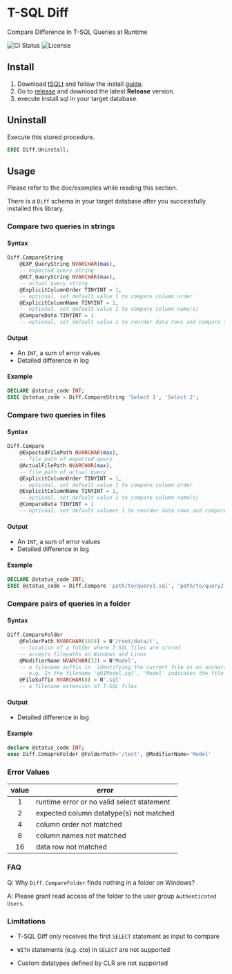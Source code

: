 # T-SQL Diff
Compare Difference In T-SQL Queries at Runtime

![CI Status](https://travis-ci.org/llouislu/tsql-diff.svg?branch=master) ![License](https://img.shields.io/badge/License-Apache%202.0-blue.svg)

## Install
1. Download [tSQLt](http://tsqlt.org/download/tsqlt/) and follow the install [guide](https://tsqlt.org/user-guide/quick-start/).
2. Go to [release](https://github.com/llouislu/tsql-diff/releases) and download the latest **Release** version.
3. execute install.sql in your target database.

## Uninstall
Execute this stored procedure.
```sql
EXEC Diff.Uninstall;
```

## Usage
Please refer to the doc/examples while reading this section.

There is a `Diff` schema in your target database after you successfully installed this library.

### Compare two queries in strings
#### Syntax
```sql
Diff.CompareString
    @EXP_QueryString NVARCHAR(max),
    -- expected query string 
    @ACT_QueryString NVARCHAR(max),
    -- actual query string
    @ExplicitColumnOrder TINYINT = 1,
    -- optional, set default value 1 to compare column order
    @ExplicitColumnName TINYINT = 1,
    -- optional, set default value 1 to compare column name(s)
    @CompareData TINYINT = 1
    -- optional, set default value 1 to reorder data rows and compare the difference
```
#### Output
- An `INT`, a sum of error values
- Detailed difference in log
#### Example
```sql
DECLARE @status_code INT;
EXEC @status_code = Diff.CompareString 'Select 1', 'Select 2';
```

### Compare two queries in files
#### Syntax
```sql
Diff.Compare
    @ExpectedFilePath NVARCHAR(max),
    -- file path of expected query
    @ActualFilePath NVARCHAR(max),
    -- file path of actual query
    @ExplicitColumnOrder TINYINT = 1,
    -- optional, set default value 1 to compare column order
    @ExplicitColumnName TINYINT = 1,
    -- optional, set default value 1 to compare column name(s)
    @CompareData TINYINT = 1
    -- optional, set default valueet 1 to reorder data rows and compare the difference
```
#### Output
- An `INT`, a sum of error values
- Detailed difference in log
#### Example
```sql
DECLARE @status_code INT;
EXEC @status_code = Diff.Compare 'path/to/query1.sql', 'path/to/query2.sql';
```

### Compare pairs of queries in a folder
#### Syntax
```sql
Diff.CompareFolder
    @FolderPath NVARCHAR(1024) = N'/root/data/t',
    -- location of a folder where T-SQL files are stored
    -- accepts filepaths on Windows and Linux
    @ModifierName NVARCHAR(32) = N'Model',
    -- a filename suffix in  identifying the current file as an anchor/master/standard/expected query
    -- e.g. In the filename 'q01Model.sql', 'Model' indicates the file is marked as correct.
    @FileSuffix NVARCHAR(8) = N'.sql'
    -- a filename extension of T-SQL files
```
#### Output
- Detailed difference in log
#### Example
```sql
declare @status_code INT;
exec Diff.ComapreFolder @FolderPath='/test', @ModifierName='Model'
```

### Error Values
| value | error                                      |
|:-----:|--------------------------------------------|
| 1     | runtime error or no valid select statement |
| 2     | expected column datatype(s) not matched    |
| 4     | column order not matched                   |
| 8     | column names not matched                   |
| 16    | data row not matched                       |

### FAQ
Q: Why `Diff.CompareFolder` finds nothing in a folder on Windows?

A: Please grant read access of the folder to the user group `Authenticated Users`.

### Limitations

- T-SQL Diff only receives the first `SELECT` statement as input to compare

- `WITH` statements (e.g. cte) in `SELECT` are not supported

- Custom datatypes defined by CLR are not supported
